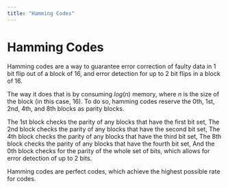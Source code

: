 ```yaml
---
title: "Hamming Codes"
---
```


# Hamming Codes

Hamming codes are a way to guarantee error correction of faulty data in 1 bit flip out of a block of 16, and error detection for up to 2 bit flips in a block of 16.

The way it does that is by consuming $log(n)$ memory, where $n$ is the size of the block (in this case, 16). To do so, hamming codes reserve the 0th, 1st, 2nd, 4th, and 8th blocks as parity blocks.

The 1st block checks the parity of any blocks that have the first bit set,
The 2nd block checks the parity of any blocks that have the second bit set,
The 4th block checks the parity of any blocks that have the third bit set,
The 8th block checks the parity of any blocks that have the fourth bit set,
And the 0th block checks for the parity of the whole set of bits, which allows for error detection of up to 2 bits.

Hamming codes are perfect codes, which achieve the highest possible rate for codes.
